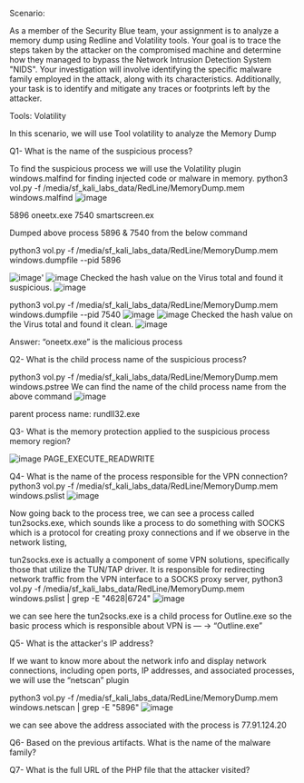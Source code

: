 Scenario:

As a member of the Security Blue team, your assignment is to analyze a memory dump using Redline and Volatility tools. Your goal is to trace the steps taken by the attacker on the compromised machine and determine how they managed to bypass the Network Intrusion Detection System "NIDS". Your investigation will involve identifying the specific malware family employed in the attack, along with its characteristics. Additionally, your task is to identify and mitigate any traces or footprints left by the attacker.
 
Tools:
Volatility

In this scenario, we will use Tool volatility to analyze the Memory Dump

Q1- What is the name of the suspicious process?

To find the suspicious process we will use the Volatility plugin windows.malfind for finding injected code or malware in memory. 
python3 vol.py -f  /media/sf_kali_labs_data/RedLine/MemoryDump.mem  windows.malfind
![image](https://github.com/antriksh968/cyberdefenders/assets/74059350/d176c51d-8011-4666-9ea0-cf91f0605c4c)

5896    oneetx.exe
7540    smartscreen.ex

Dumped above process 5896 & 7540 from the below command 

python3 vol.py -f /media/sf_kali_labs_data/RedLine/MemoryDump.mem windows.dumpfile --pid 5896

![image](https://github.com/antriksh968/cyberdefenders/assets/74059350/2147982f-118f-4ede-9a00-b0908c91d74f)'
![image](https://github.com/antriksh968/cyberdefenders/assets/74059350/32a396a7-342e-47cc-bc72-66224f8002ea)
Checked the hash value on the Virus total and found it suspicious.
![image](https://github.com/antriksh968/cyberdefenders/assets/74059350/a8a679ab-c163-44fd-bceb-132f7be154b5)

python3 vol.py -f /media/sf_kali_labs_data/RedLine/MemoryDump.mem windows.dumpfile --pid 7540
![image](https://github.com/antriksh968/cyberdefenders/assets/74059350/331e7447-9b3d-4a63-9b13-07ab29356580)
![image](https://github.com/antriksh968/cyberdefenders/assets/74059350/0009c91b-4842-40c6-aa17-351199da9eaa)
Checked the hash value on the Virus total and found it clean.
![image](https://github.com/antriksh968/cyberdefenders/assets/74059350/dfbdeb00-e073-4a62-81c6-004e1820bbd6)

Answer: “oneetx.exe” is the malicious process

Q2- What is the child process name of the suspicious process?

python3 vol.py -f /media/sf_kali_labs_data/RedLine/MemoryDump.mem windows.pstree
We can find the name of the child process name from the above command
![image](https://github.com/antriksh968/cyberdefenders/assets/74059350/63a4d90f-3e0b-45fc-a057-846f06d2b448)

parent process name: rundll32.exe


Q3- What is the memory protection applied to the suspicious process memory region?

![image](https://github.com/antriksh968/cyberdefenders/assets/74059350/78236915-afda-4281-823c-8addecdd75a8)
PAGE_EXECUTE_READWRITE

Q4- What is the name of the process responsible for the VPN connection?
 python3 vol.py -f /media/sf_kali_labs_data/RedLine/MemoryDump.mem windows.pslist
![image](https://github.com/antriksh968/cyberdefenders/assets/74059350/be202a23-c412-41f5-9935-f5f6a7045716)

Now going back to the process tree, we can see a process called tun2socks.exe, which sounds like a process to do something with SOCKS which is a protocol for creating proxy connections and if we observe in the network listing,

tun2socks.exe is actually a component of some VPN solutions, specifically those that utilize the TUN/TAP driver. It is responsible for redirecting network traffic from the VPN interface to a SOCKS proxy server,
python3 vol.py -f /media/sf_kali_labs_data/RedLine/MemoryDump.mem windows.pslist | grep -E "4628|6724"
![image](https://github.com/antriksh968/cyberdefenders/assets/74059350/6597e79b-5ef2-4f3f-a4b3-03ed66206f32)

we can see here the tun2socks.exe is a child process for Outline.exe
so the basic process which is responsible about VPN is — -> “Outline.exe”

Q5- What is the attacker's IP address?

If we want to know more about the network info and display network connections, including open ports, IP addresses, and associated processes, we will use the “netscan” plugin

python3 vol.py -f /media/sf_kali_labs_data/RedLine/MemoryDump.mem windows.netscan | grep -E "5896"
![image](https://github.com/antriksh968/cyberdefenders/assets/74059350/6b0ec66a-24f8-43b1-b764-339f3c07d1c5)

we can see above the address associated with the process is 77.91.124.20

Q6- Based on the previous artifacts. What is the name of the malware family?


Q7- What is the full URL of the PHP file that the attacker visited?




















